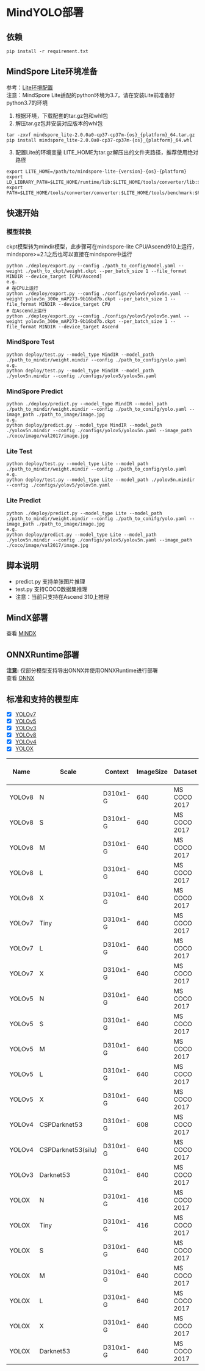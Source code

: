 # MindYOLO部署

## 依赖
   ```shell
   pip install -r requirement.txt
   ```

## MindSpore Lite环境准备
   参考：[Lite环境配置](https://mindspore.cn/lite) <br>
   注意：MindSpore Lite适配的python环境为3.7，请在安装Lite前准备好python3.7的环境 <br>
   1. 根据环境，下载配套的tar.gz包和whl包
   2. 解压tar.gz包并安装对应版本的whl包
   ```shell
   tar -zxvf mindspore_lite-2.0.0a0-cp37-cp37m-{os}_{platform}_64.tar.gz
   pip install mindspore_lite-2.0.0a0-cp37-cp37m-{os}_{platform}_64.whl
   ```
   3. 配置Lite的环境变量
   LITE_HOME为tar.gz解压出的文件夹路径，推荐使用绝对路径
   ```shell
   export LITE_HOME=/path/to/mindspore-lite-{version}-{os}-{platform}
   export LD_LIBRARY_PATH=$LITE_HOME/runtime/lib:$LITE_HOME/tools/converter/lib:$LD_LIBRARY_PATH
   export PATH=$LITE_HOME/tools/converter/converter:$LITE_HOME/tools/benchmark:$PATH
   ```

## 快速开始

### 模型转换
   ckpt模型转为mindir模型，此步骤可在mindspore-lite CPU/Ascend910上运行，mindspore>=2.1之后也可以直接在mindspore中运行
   ```shell
   python ./deploy/export.py --config ./path_to_config/model.yaml --weight ./path_to_ckpt/weight.ckpt --per_batch_size 1 --file_format MINDIR --device_target [CPU/Ascend]
   e.g.
   # 在CPU上运行
   python ./deploy/export.py --config ./configs/yolov5/yolov5n.yaml --weight yolov5n_300e_mAP273-9b16bd7b.ckpt --per_batch_size 1 --file_format MINDIR --device_target CPU
   # 在Ascend上运行
   python ./deploy/export.py --config ./configs/yolov5/yolov5n.yaml --weight yolov5n_300e_mAP273-9b16bd7b.ckpt --per_batch_size 1 --file_format MINDIR --device_target Ascend
   ```

### MindSpore Test
   ```shell
   python deploy/test.py --model_type MindIR --model_path ./path_to_mindir/weight.mindir --config ./path_to_config/yolo.yaml
   e.g.
   python deploy/test.py --model_type MindIR --model_path ./yolov5n.mindir --config ./configs/yolov5/yolov5n.yaml
   ```

### MindSpore Predict
   ```shell
   python ./deploy/predict.py --model_type MindIR --model_path ./path_to_mindir/weight.mindir --config ./path_to_conifg/yolo.yaml --image_path ./path_to_image/image.jpg
   e.g.
   python deploy/predict.py --model_type MindIR --model_path ./yolov5n.mindir --config ./configs/yolov5/yolov5n.yaml --image_path ./coco/image/val2017/image.jpg
   ```

### Lite Test
   ```shell
   python deploy/test.py --model_type Lite --model_path ./path_to_mindir/weight.mindir --config ./path_to_config/yolo.yaml
   e.g.
   python deploy/test.py --model_type Lite --model_path ./yolov5n.mindir --config ./configs/yolov5/yolov5n.yaml
   ```

### Lite Predict
   ```shell
   python ./deploy/predict.py --model_type Lite --model_path ./path_to_mindir/weight.mindir --config ./path_to_conifg/yolo.yaml --image_path ./path_to_image/image.jpg
   e.g.
   python deploy/predict.py --model_type Lite --model_path ./yolov5n.mindir --config ./configs/yolov5/yolov5n.yaml --image_path ./coco/image/val2017/image.jpg
   ```

## 脚本说明
   - predict.py 支持单张图片推理
   - test.py 支持COCO数据集推理
   - 注意：当前只支持在Ascend 310上推理

## MindX部署

查看 [MINDX](MINDX.md)

## ONNXRuntime部署
**注意:** 仅部分模型支持导出ONNX并使用ONNXRuntime进行部署  
查看 [ONNX](ONNXRuntime.md)


## 标准和支持的模型库

- [x] [YOLOv7](configs/yolov7)
- [x] [YOLOv5](configs/yolov5)
- [x] [YOLOv3](configs/yolov3)
- [x] [YOLOv8](configs/yolov6)
- [x] [YOLOv4](configs/yolov6)
- [x] [YOLOX](configs/yolox)

| Name   | Scale              | Context  | ImageSize | Dataset      | Box mAP (%) | Params | FLOPs  | Recipe                                                                                        | Download                                                                                                     |
|--------|--------------------|----------|-----------|--------------|-------------|--------|--------|-----------------------------------------------------------------------------------------------|--------------------------------------------------------------------------------------------------------------|
| YOLOv8 | N                  | D310x1-G | 640       | MS COCO 2017 | 37.2        | 3.2M   | 8.7G   | [yaml](https://github.com/mindspore-lab/mindyolo/blob/master/configs/yolov8/yolov8n.yaml)     | [ckpt](https://download.mindspore.cn/toolkits/mindyolo/yolov8/yolov8-n_500e_mAP372-cc07f5bd.ckpt) <br> [mindir](https://download.mindspore.cn/toolkits/mindyolo/yolov8/yolov8-n_500e_mAP372-cc07f5bd-36a7ffec.mindir) |
| YOLOv8 | S            | D310x1-G | 640       | MS COCO 2017 | 44.6        | 11.2M  | 28.6G  | [yaml](https://github.com/mindspore-lab/mindyolo/blob/master/configs/yolov8/yolov8s.yaml) | [ckpt](https://download.mindspore.cn/toolkits/mindyolo/yolov8/yolov8-s_500e_mAP446-3086f0c9.ckpt)  <br> [mindir](https://download.mindspore.cn/toolkits/mindyolo/yolov8/yolov8-s_500e_mAP446-3086f0c9-137e9384.mindir) |
| YOLOv8 | M            | D310x1-G | 640       | MS COCO 2017 | 50.5        | 25.9M  | 78.9G  | [yaml](https://github.com/mindspore-lab/mindyolo/blob/master/configs/yolov8/yolov8m.yaml) | [ckpt](https://download.mindspore.cn/toolkits/mindyolo/yolov8/yolov8-m_500e_mAP505-8ff7a728.ckpt)  <br> [mindir](https://download.mindspore.cn/toolkits/mindyolo/yolov8/yolov8-m_500e_mAP505-8ff7a728-e21c252b.mindir) |
| YOLOv8 | L            | D310x1-G | 640       | MS COCO 2017 | 52.8        | 43.7M  | 165.2G | [yaml](https://github.com/mindspore-lab/mindyolo/blob/master/configs/yolov8/yolov8l.yaml) | [ckpt](https://download.mindspore.cn/toolkits/mindyolo/yolov8/yolov8-l_500e_mAP528-6e96d6bb.ckpt) <br> [mindir](https://download.mindspore.cn/toolkits/mindyolo/yolov8/yolov8-l_500e_mAP528-6e96d6bb-55db59b4.mindir) |
| YOLOv8 | X            | D310x1-G | 640       | MS COCO 2017 | 53.7        | 68.2M  | 257.8G | [yaml](https://github.com/mindspore-lab/mindyolo/blob/master/configs/yolov8/yolov8x.yaml) | [ckpt](https://download.mindspore.cn/toolkits/mindyolo/yolov8/yolov8-x_500e_mAP537-b958e1c7.ckpt)   <br> [mindir](https://download.mindspore.cn/toolkits/mindyolo/yolov8/yolov8-x_500e_mAP537-b958e1c7-2a034e2c.mindir)     |
| YOLOv7 | Tiny               | D310x1-G | 640       | MS COCO 2017 | 37.5        | 6.2M   | 13.8G  | [yaml](https://github.com/mindspore-lab/mindyolo/blob/master/configs/yolov7/yolov7-tiny.yaml) | [ckpt](https://download.mindspore.cn/toolkits/mindyolo/yolov7/yolov7-tiny_300e_mAP375-d8972c94.ckpt) <br> [mindir](https://download.mindspore.cn/toolkits/mindyolo/yolov7/yolov7-tiny_300e_mAP375-d8972c94-c550e241.mindir)      |
| YOLOv7 | L                  | D310x1-G | 640       | MS COCO 2017 | 50.8        | 36.9M  | 104.7G | [yaml](https://github.com/mindspore-lab/mindyolo/blob/master/configs/yolov7/yolov7.yaml)      | [ckpt](https://download.mindspore.cn/toolkits/mindyolo/yolov7/yolov7_300e_mAP508-734ac919.ckpt) <br> [mindir](https://download.mindspore.cn/toolkits/mindyolo/yolov7/yolov7_300e_mAP508-734ac919-6d65d27c.mindir)           |
| YOLOv7 | X                  | D310x1-G | 640       | MS COCO 2017 | 52.4        | 71.3M  | 189.9G | [yaml](https://github.com/mindspore-lab/mindyolo/blob/master/configs/yolov7/yolov7-x.yaml)    | [ckpt](https://download.mindspore.cn/toolkits/mindyolo/yolov7/yolov7-x_300e_mAP524-e2f58741.ckpt) <br> [mindir](https://download.mindspore.cn/toolkits/mindyolo/yolov7/yolov7-x_300e_mAP524-e2f58741-583e624b.mindir)        |
| YOLOv5 | N                  | D310x1-G | 640       | MS COCO 2017 | 27.3        | 1.9M   | 4.5G   | [yaml](https://github.com/mindspore-lab/mindyolo/blob/master/configs/yolov5/yolov5n.yaml)     | [ckpt](https://download.mindspore.cn/toolkits/mindyolo/yolov5/yolov5n_300e_mAP273-9b16bd7b.ckpt) <br> [mindir](https://download.mindspore.cn/toolkits/mindyolo/yolov5/yolov5n_300e_mAP273-9b16bd7b-bd03027b.mindir)         |
| YOLOv5 | S                  | D310x1-G | 640       | MS COCO 2017 | 37.6        | 7.2M   | 16.5G  | [yaml](https://github.com/mindspore-lab/mindyolo/blob/master/configs/yolov5/yolov5s.yaml)     | [ckpt](https://download.mindspore.cn/toolkits/mindyolo/yolov5/yolov5s_300e_mAP376-860bcf3b.ckpt) <br> [mindir](https://download.mindspore.cn/toolkits/mindyolo/yolov5/yolov5s_300e_mAP376-860bcf3b-c105deb6.mindir)         |
| YOLOv5 | M                  | D310x1-G | 640       | MS COCO 2017 | 44.9        | 21.2M  | 49.0G  | [yaml](https://github.com/mindspore-lab/mindyolo/blob/master/configs/yolov5/yolov5m.yaml)     | [ckpt](https://download.mindspore.cn/toolkits/mindyolo/yolov5/yolov5m_300e_mAP449-e7bbf695.ckpt) <br> [mindir](https://download.mindspore.cn/toolkits/mindyolo/yolov5/yolov5m_300e_mAP449-e7bbf695-b1525c76.mindir)         |
| YOLOv5 | L                  | D310x1-G | 640       | MS COCO 2017 | 48.5        | 46.5M  | 109.1G | [yaml](https://github.com/mindspore-lab/mindyolo/blob/master/configs/yolov5/yolov5l.yaml)     | [ckpt](https://download.mindspore.cn/toolkits/mindyolo/yolov5/yolov5l_300e_mAP485-a28bce73.ckpt) <br> [mindir](https://download.mindspore.cn/toolkits/mindyolo/yolov5/yolov5l_300e_mAP485-a28bce73-d4e437c2.mindir)         |
| YOLOv5 | X                  | D310x1-G | 640       | MS COCO 2017 | 50.5        | 86.7M  | 205.7G | [yaml](https://github.com/mindspore-lab/mindyolo/blob/master/configs/yolov5/yolov5x.yaml)     | [ckpt](https://download.mindspore.cn/toolkits/mindyolo/yolov5/yolov5x_300e_mAP505-97d36ddc.ckpt) <br> [mindir](https://download.mindspore.cn/toolkits/mindyolo/yolov5/yolov5x_300e_mAP505-97d36ddc-cae885cf.mindir)         |
| YOLOv4 | CSPDarknet53 | D310x1-G | 608             | MS COCO 2017 | 45.4        | 27.6M  | 52G    | [yaml](https://github.com/mindspore-lab/mindyolo/blob/master/configs/yolov4/yolov4.yaml) | [ckpt](https://download.mindspore.cn/toolkits/mindyolo/yolov4/yolov4-cspdarknet53_320e_map454-50172f93.ckpt) <br> [mindir](https://download.mindspore.cn/toolkits/mindyolo/yolov4/yolov4-cspdarknet53_320e_map454-50172f93-cf2b8452.mindir) |
| YOLOv4 | CSPDarknet53(silu) | D310x1-G | 640       | MS COCO 2017 | 45.8        | 27.6M  | 52G    | [yaml](https://github.com/mindspore-lab/mindyolo/blob/master/configs/yolov4/yolov4-silu.yaml)      | [ckpt](https://download.mindspore.cn/toolkits/mindyolo/yolov4/yolov4-cspdarknet53_silu_320e_map458-bdfc3205.ckpt) <br> [mindir](https://download.mindspore.cn/toolkits/mindyolo/yolov4/yolov4-cspdarknet53_silu_320e_map458-bdfc3205-a0844d9f.mindir) |
| YOLOv3 | Darknet53          | D310x1-G | 640       | MS COCO 2017 | 45.5        | 61.9M  | 156.4G | [yaml](https://github.com/mindspore-lab/mindyolo/blob/master/configs/yolov3/yolov3.yaml)      | [ckpt](https://download.mindspore.cn/toolkits/mindyolo/yolov3/yolov3-darknet53_300e_mAP455-adfb27af.ckpt) <br> [mindir](https://download.mindspore.cn/toolkits/mindyolo/yolov3/yolov3-darknet53_300e_mAP455-adfb27af-335965fc.mindir)  |
| YOLOX  | N                  | D310x1-G | 416       | MS COCO 2017 | 24.1        | 0.9M   | 1.1G   | [yaml](https://github.com/mindspore-lab/mindyolo/blob/master/configs/yolox/yolox-nano.yaml)      | [ckpt](https://download.mindspore.cn/toolkits/mindyolo/yolox/yolox-n_300e_map241-ec9815e3.ckpt) <br> [mindir](https://download.mindspore.cn/toolkits/mindyolo/yolox/yolox-n_300e_map241-ec9815e3-13b3ac7f.mindir)              |
| YOLOX  | Tiny               | D310x1-G | 416       | MS COCO 2017 | 33.3        | 5.1M   | 6.5G   | [yaml](https://github.com/mindspore-lab/mindyolo/blob/master/configs/yolox/yolox-tiny.yaml)      | [ckpt](https://download.mindspore.cn/toolkits/mindyolo/yolox/yolox-tiny_300e_map333-e5ae3a2e.ckpt) <br> [mindir](https://download.mindspore.cn/toolkits/mindyolo/yolox/yolox-tiny_300e_map333-e5ae3a2e-ff08fe48.mindir)              |
| YOLOX  | S                  | D310x1-G | 640       | MS COCO 2017 | 40.7        | 9.0M   | 26.8G  | [yaml](https://github.com/mindspore-lab/mindyolo/blob/master/configs/yolox/yolox-s.yaml)         | [ckpt](https://download.mindspore.cn/toolkits/mindyolo/yolox/yolox-s_300e_map407-0983e07f.ckpt) <br> [mindir](https://download.mindspore.cn/toolkits/mindyolo/yolox/yolox-s_300e_map407-0983e07f-2f0f7762.mindir)                  |
| YOLOX  | M                  | D310x1-G | 640       | MS COCO 2017 | 46.7        | 25.3M  | 73.8G  | [yaml](https://github.com/mindspore-lab/mindyolo/blob/master/configs/yolox/yolox-m.yaml)         | [ckpt](https://download.mindspore.cn/toolkits/mindyolo/yolox/yolox-m_300e_map467-1db321ee.ckpt) <br> [mindir](https://download.mindspore.cn/toolkits/mindyolo/yolox/yolox-m_300e_map467-1db321ee-5a56d70e.mindir)                  |
| YOLOX  | L                  | D310x1-G | 640       | MS COCO 2017 | 49.2        | 54.2M  | 155.6G | [yaml](https://github.com/mindspore-lab/mindyolo/blob/master/configs/yolox/yolox-l.yaml)         | [ckpt](https://download.mindspore.cn/toolkits/mindyolo/yolox/yolox-l_300e_map492-52a4ab80.ckpt) <br> [mindir](https://download.mindspore.cn/toolkits/mindyolo/yolox/yolox-l_300e_map492-52a4ab80-e1c4f344.mindir)                  |
| YOLOX  | X                  | D310x1-G | 640       | MS COCO 2017 | 51.6        | 99.1M  | 281.9G | [yaml](https://github.com/mindspore-lab/mindyolo/blob/master/configs/yolox/yolox-x.yaml)         | [ckpt](https://download.mindspore.cn/toolkits/mindyolo/yolox/yolox-x_300e_map516-52216d90.ckpt) <br> [mindir](https://download.mindspore.cn/toolkits/mindyolo/yolox/yolox-x_300e_map516-52216d90-e5c397bc.mindir)                  |
| YOLOX  | Darknet53          | D310x1-G | 640       | MS COCO 2017 | 47.7        | 63.7M  | 185.3G | [yaml](https://github.com/mindspore-lab/mindyolo/blob/master/configs/yolox/yolox-darknet53.yaml) | [ckpt](https://download.mindspore.cn/toolkits/mindyolo/yolox/yolox-darknet53_300e_map477-b5fcaba9.ckpt) <br> [mindir](https://download.mindspore.cn/toolkits/mindyolo/yolox/yolox-darknet53_300e_map477-b5fcaba9-d3380d02.mindir)                 |

<br>